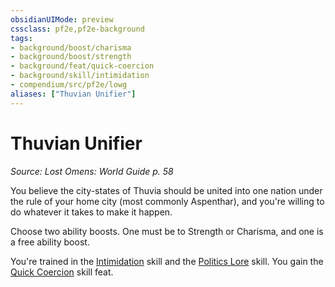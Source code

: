 ```yaml
---
obsidianUIMode: preview
cssclass: pf2e,pf2e-background
tags:
- background/boost/charisma
- background/boost/strength
- background/feat/quick-coercion
- background/skill/intimidation
- compendium/src/pf2e/lowg
aliases: ["Thuvian Unifier"]
---
```

# Thuvian Unifier
*Source: Lost Omens: World Guide p. 58*  

You believe the city-states of Thuvia should be united into one nation under the rule of your home city (most commonly Aspenthar), and you're willing to do whatever it takes to make it happen.

Choose two ability boosts. One must be to Strength or Charisma, and one is a free ability boost.

You're trained in the [Intimidation](../../skills.md#Intimidation) skill and the [Politics Lore](../../skills.md#Lore) skill. You gain the [Quick Coercion](../../feats/quick-coercion.md) skill feat.